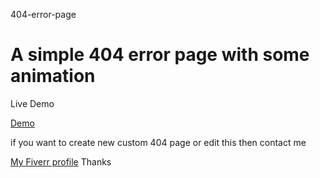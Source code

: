 404-error-page
<h1>A simple 404 error page with some animation</h1>
 <p>Live Demo</p>
 <a href="https://naime-hossain.github.io/404-error-page/" title="">Demo</a>
  <p>if you want to create new  custom 404 page or edit this then contact me </p>
   <a href="https://www.fiverr.com/thewebwizard24" title="">My Fiverr profile</a>
   Thanks
  
